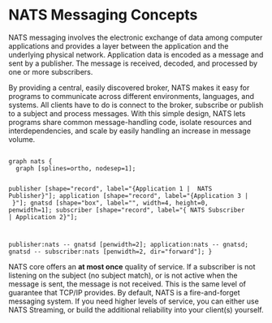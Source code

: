 # NATS Messaging Concepts

NATS messaging involves the electronic exchange of data among computer applications and provides a layer between the application and the underlying physical network. Application data is encoded as a message and sent by a publisher. The message is received, decoded, and processed by one or more subscribers.

By providing a central, easily discovered broker, NATS makes it easy for programs to communicate across different environments, languages, and systems. All clients have to do is connect to the broker, subscribe or publish to a subject and process messages. With this simple design, NATS lets programs share common message-handling code, isolate resources and interdependencies, and scale by easily handling an increase in message volume.

<div class="graphviz"><code data-viz="dot">
graph nats {
  graph [splines=ortho, nodesep=1];

  publisher [shape="record", label="{Application 1 | <nats> NATS Publisher}"];
  application [shape="record", label="{Application 3 | <nats>  }"];
  gnatsd [shape="box", label="", width=4, height=0, penwidth=1];
  subscriber [shape="record", label="{<nats> NATS Subscriber | Application 2}"];

  publisher:nats -- gnatsd [penwidth=2];
  application:nats -- gnatsd;
  gnatsd -- subscriber:nats [penwidth=2, dir="forward"];
}
</code></div>

NATS core offers an **at most once** quality of service. If a subscriber is not listening on the subject (no subject match), or is not active when the message is sent, the message is not received. This is the same level of guarantee that TCP/IP provides. By default, NATS is a fire-and-forget messaging system. If you need higher levels of service, you can either use NATS Streaming, or build the additional reliability into your client(s) yourself.
